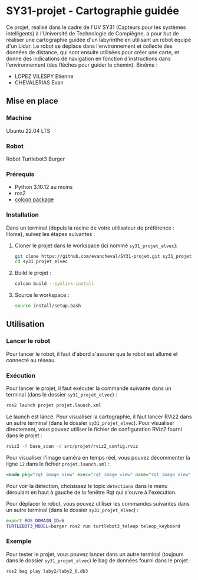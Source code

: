 # SY31-projet - Cartographie guidée
Ce projet, réalisé dans le cadre de l'UV SY31 (Capteurs pour les systèmes intelligents) à l'Université de Technologie de Compiègne, a pour but de réaliser une cartographie guidée d'un labyrinthe en utilisant un robot équipé d'un Lidar. Le robot se déplace dans l'environnement et collecte des données de distance, qui sont ensuite utilisées pour créer une carte, et donne des indications de navigation en fonction d'instructions dans l'environnement (des flèches pour guider le chemin).
Binôme : 
- LOPEZ VILESPY Etienne
- CHEVALERIAS Evan

## Mise en place
### Machine
Ubuntu 22.04 LTS
### Robot
Robot Turtlebot3 Burger
### Prérequis
- Python 3.10.12 au moins
- ros2
- [colcon package](https://colcon.readthedocs.io/en/released/user/installation.html)

### Installation
Dans un terminal (depuis la racine de votre utilisateur de préférence : Home), suivez les étapes suivantes :
1. Cloner le projet dans le workspace (ici nommé `sy31_projet_elvec`):
    ```bash
    git clone https://github.com/evancheval/SY31-projet.git sy31_projet_elvec
    cd sy31_projet_elvec
    ```
2. Build le projet :
    ```bash
    colcon build --symlink-install
    ```
3. Source le workspace :
    ```bash
    source install/setup.bash
    ```

## Utilisation
### Lancer le robot
Pour lancer le robot, il faut d'abord s'assurer que le robot est allumé et connecté au réseau.
### Exécution
Pour lancer le projet, il faut exécuter la commande suivante dans un terminal (dans le dossier `sy31_projet_elvec`) :
```bash
ros2 launch projet projet.launch.xml
```

Le launch est lancé. Pour visualiser la cartographie, il faut lancer RViz2 dans un autre terminal (dans le dossier `sy31_projet_elvec`). Pour visualiser directement, vous pouvez utiliser le fichier de configuration RViz2 fourni dans le projet :
```bash
rviz2 -f base_scan -d src/projet/rviz2_config.rviz
```

Pour visualiser l'image caméra en temps réel, vous pouvez décommenter la ligne `12` dans le fichier `projet.launch.xml` :
```xml
<node pkg="rqt_image_view" exec="rqt_image_view" name="rqt_image_view" output="screen" />
```
Pour voir la détection, choisissez le topic `detections` dans le menu déroulant en haut à gauche de la fenêtre Rqt qui s'ouvre à l'exécution.

Pour déplacer le robot, vous pouvez utiliser les commandes suivantes dans un autre terminal (dans le dossier `sy31_projet_elvec`) :
```bash
export ROS_DOMAIN_ID=6
TURTLEBOT3_MODEL=burger ros2 run turtlebot3_teleop teleop_keyboard
```

### Exemple
Pour tester le projet, vous pouvez lancer dans un autre terminal (toujours dans le dossier `sy31_projet_elvec`) le bag de données fourni dans le projet :	
```bash
ros2 bag play laby2/laby2_0.db3
```